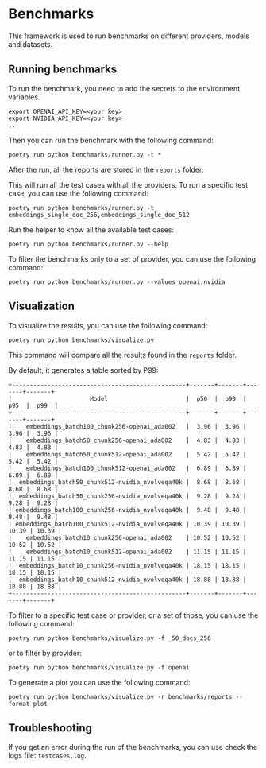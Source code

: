 # Benchmarks

This framework is used to run benchmarks on different providers, models and datasets. 

## Running benchmarks
To run the benchmark, you need to add the secrets to the environment variables.
```
export OPENAI_API_KEY=<your key>
export NVIDIA_API_KEY=<your key>
..
```

Then you can run the benchmark with the following command:
```
poetry run python benchmarks/runner.py -t * 
```

After the run, all the reports are stored in the `reports` folder.


This will run all the test cases with all the providers.
To run a specific test case, you can use the following command:
```
poetry run python benchmarks/runner.py -t embeddings_single_doc_256,embeddings_single_doc_512
```
Run the helper to know all the available test cases:
```
poetry run python benchmarks/runner.py --help
```

To filter the benchmarks only to a set of provider, you can use the following command:
```
poetry run python benchmarks/runner.py --values openai,nvidia
```

## Visualization
To visualize the results, you can use the following command:
```
poetry run python benchmarks/visualize.py
```

This command will compare all the results found in the `reports` folder.

By default, it generates a table sorted by P99:
```
+-------------------------------------------------+-------+-------+-------+-------+
|                      Model                      |  p50  |  p90  |  p95  |  p99  |
+-------------------------------------------------+-------+-------+-------+-------+
|    embeddings_batch100_chunk256-openai_ada002   |  3.96 |  3.96 |  3.96 |  3.96 |
|    embeddings_batch50_chunk256-openai_ada002    |  4.83 |  4.83 |  4.83 |  4.83 |
|    embeddings_batch50_chunk512-openai_ada002    |  5.42 |  5.42 |  5.42 |  5.42 |
|    embeddings_batch100_chunk512-openai_ada002   |  6.89 |  6.89 |  6.89 |  6.89 |
|  embeddings_batch50_chunk512-nvidia_nvolveqa40k |  8.68 |  8.68 |  8.68 |  8.68 |
|  embeddings_batch50_chunk256-nvidia_nvolveqa40k |  9.28 |  9.28 |  9.28 |  9.28 |
| embeddings_batch100_chunk256-nvidia_nvolveqa40k |  9.48 |  9.48 |  9.48 |  9.48 |
| embeddings_batch100_chunk512-nvidia_nvolveqa40k | 10.39 | 10.39 | 10.39 | 10.39 |
|    embeddings_batch10_chunk256-openai_ada002    | 10.52 | 10.52 | 10.52 | 10.52 |
|    embeddings_batch10_chunk512-openai_ada002    | 11.15 | 11.15 | 11.15 | 11.15 |
|  embeddings_batch10_chunk256-nvidia_nvolveqa40k | 18.15 | 18.15 | 18.15 | 18.15 |
|  embeddings_batch10_chunk512-nvidia_nvolveqa40k | 18.88 | 18.88 | 18.88 | 18.88 |
+-------------------------------------------------+-------+-------+-------+-------+
```

To filter to a specific test case or provider, or a set of those, you can use the following command:
```
poetry run python benchmarks/visualize.py -f _50_docs_256
```
or to filter by provider:
```
poetry run python benchmarks/visualize.py -f openai
```


To generate a plot you can use the following command:
```
poetry run python benchmarks/visualize.py -r benchmarks/reports --format plot
```

## Troubleshooting
If you get an error during the run of the benchmarks, you can use check the logs file: `testcases.log`.